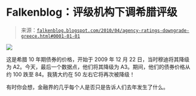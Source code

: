 <!--yml

category: 未分类

date: 2024-05-12 21:34:55

-->

# Falkenblog：评级机构下调希腊评级

> 来源：[`falkenblog.blogspot.com/2010/04/agency-ratings-downgrade-greece.html#0001-01-01`](http://falkenblog.blogspot.com/2010/04/agency-ratings-downgrade-greece.html#0001-01-01)

![](https://blogger.googleusercontent.com/img/b/R29vZ2xl/AVvXsEjj4uqDKvfJh5AwBPgSlBhkB94qUJquaPG2Zs7h_kGpuuxGYa_sSBqWSA8eDp1K4LcSZtl-ulSZji4S2IWGeUGZnYw7SxDl8Tm1zLXnoJdzv_SEgHctk-tqKfPWnlPmzUHLWL6z3A/s1600/greece3.gif)

这是希腊 10 年期债券的价格，开始于 2009 年 12 月 22 日，当时穆迪将其降级为 A2。今天，最后一个数据点，他们将其降级为 A3。期间，他们的债券价格从约 100 跌至 84。我猜大约在 50 左右它将再次被降级！

有时你会想，金融界的几乎每个人是否只是告诉人们去年发生了什么。
